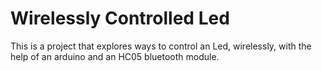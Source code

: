 # Wirelessly Controlled Led


This is a project that explores ways to control an Led, wirelessly, with the help of an arduino and an HC05 bluetooth module.
